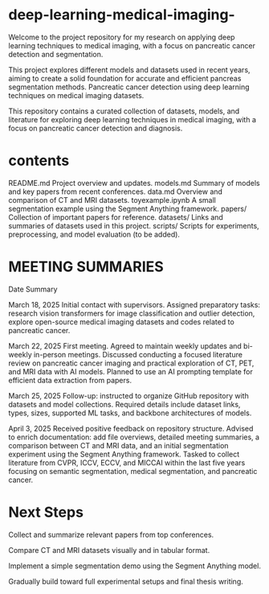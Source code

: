 # deep-learning-medical-imaging-


Welcome to the project repository for my research on applying deep learning techniques to medical imaging, with a focus on pancreatic cancer detection and segmentation.

This project explores different models and datasets used in recent years, aiming to create a solid foundation for accurate and efficient pancreas segmentation methods.
Pancreatic cancer detection using deep learning techniques on medical imaging datasets.


This repository contains a curated collection of datasets, models, and literature for exploring deep learning techniques in medical imaging, with a focus on pancreatic cancer detection and diagnosis.

# contents 

README.md	Project overview and updates.
models.md	Summary of models and key papers from recent conferences.
data.md	Overview and comparison of CT and MRI datasets.
toyexample.ipynb	A small segmentation example using the Segment Anything framework.
papers/	Collection of important papers for reference.
datasets/	Links and summaries of datasets used in this project.
scripts/	Scripts for experiments, preprocessing, and model evaluation (to be added).



# MEETING SUMMARIES 
Date	Summary

March 18, 2025	Initial contact with supervisors. Assigned preparatory tasks: research vision transformers for image classification and outlier detection, explore open-source medical imaging datasets and codes related to pancreatic cancer.


March 22, 2025	First meeting. Agreed to maintain weekly updates and bi-weekly in-person meetings. Discussed conducting a focused literature review on pancreatic cancer imaging and practical exploration of CT, PET, and MRI data with AI models. Planned to use an AI prompting template for efficient data extraction from papers.


March 25, 2025	Follow-up: instructed to organize GitHub repository with datasets and model collections. Required details include dataset links, types, sizes, supported ML tasks, and backbone architectures of models.


April 3, 2025	Received positive feedback on repository structure. Advised to enrich documentation: add file overviews, detailed meeting summaries, a comparison between CT and MRI data, and an initial segmentation experiment using the Segment Anything framework. Tasked to collect literature from CVPR, ICCV, ECCV, and MICCAI within the last five years focusing on semantic segmentation, medical segmentation, and pancreatic cancer.



# Next Steps

Collect and summarize relevant papers from top conferences.

Compare CT and MRI datasets visually and in tabular format.

Implement a simple segmentation demo using the Segment Anything model.

Gradually build toward full experimental setups and final thesis writing.




